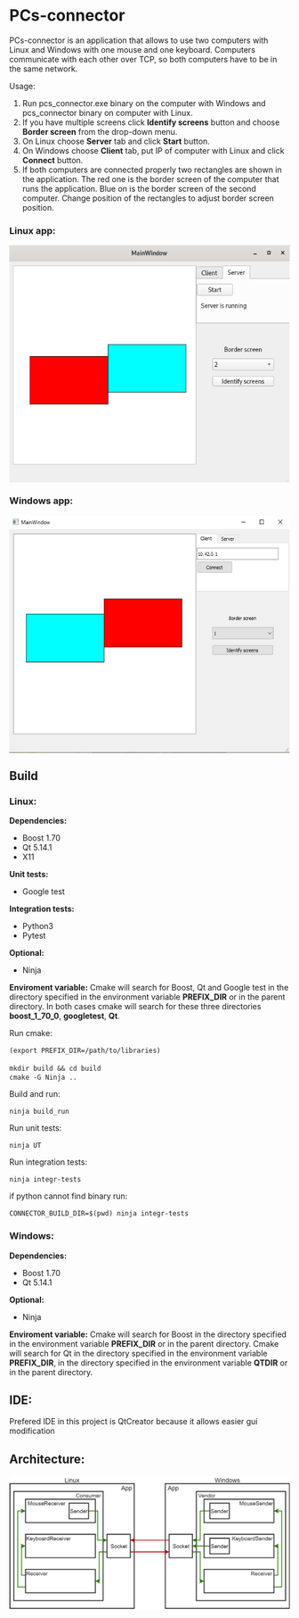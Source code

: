 # PCs-connector

PCs-connector is an application that allows to use two computers with Linux and Windows with one mouse and one keyboard. Computers communicate with each other over TCP, so both computers have to be in the same network.

Usage:

1. Run pcs_connector.exe binary on the computer with Windows and pcs_connector binary on computer with Linux.
2. If you have multiple screens click **Identify screens** button and choose **Border screen** from the drop-down menu.
3. On Linux choose **Server** tab and click **Start** button.
4. On Windows choose **Client** tab, put IP of computer with Linux and click **Connect** button.
5. If both computers are connected properly two rectangles are shown in the application. The red one is the border screen of the computer that runs the application. Blue on is the border screen of the second computer. Change position of the rectangles to adjust border screen position.

### Linux app:  
<img src="linux.png" width=552 height=425 align=middle>

### Windows app:  
<img src="windows.png" width=552 height=425 align=middle>

## Build


### Linux:
**Dependencies:**
- Boost 1.70
- Qt 5.14.1
- X11

**Unit tests:**
- Google test

**Integration tests:**
- Python3
- Pytest

**Optional:**
- Ninja

**Enviroment variable:**
Cmake will search for Boost, Qt and Google test in the directory specified in the environment variable **PREFIX_DIR** or in the parent directory. In both cases cmake will search for these three directories **boost_1_70_0**, **googletest**, **Qt**.

Run cmake:
```
(export PREFIX_DIR=/path/to/libraries)

mkdir build && cd build
cmake -G Ninja ..
```

Build and run:
```
ninja build_run
```

Run unit tests:
```
ninja UT
```

Run integration tests:
```
ninja integr-tests
```

if python cannot find binary run:
```
CONNECTOR_BUILD_DIR=$(pwd) ninja integr-tests
```

### Windows:
**Dependencies:**
- Boost 1.70
- Qt 5.14.1

**Optional:**
- Ninja

**Enviroment variable:**
Cmake will search for Boost in the directory specified in the environment variable **PREFIX_DIR** or in the parent directory.
Cmake will search for Qt in the directory specified in the environment variable **PREFIX_DIR**, in the directory specified in the environment variable **QTDIR** or in the parent directory.

## IDE:

Prefered IDE in this project is QtCreator because it allows easier gui modification

## Architecture:  
  
![ar](architecture.png)
